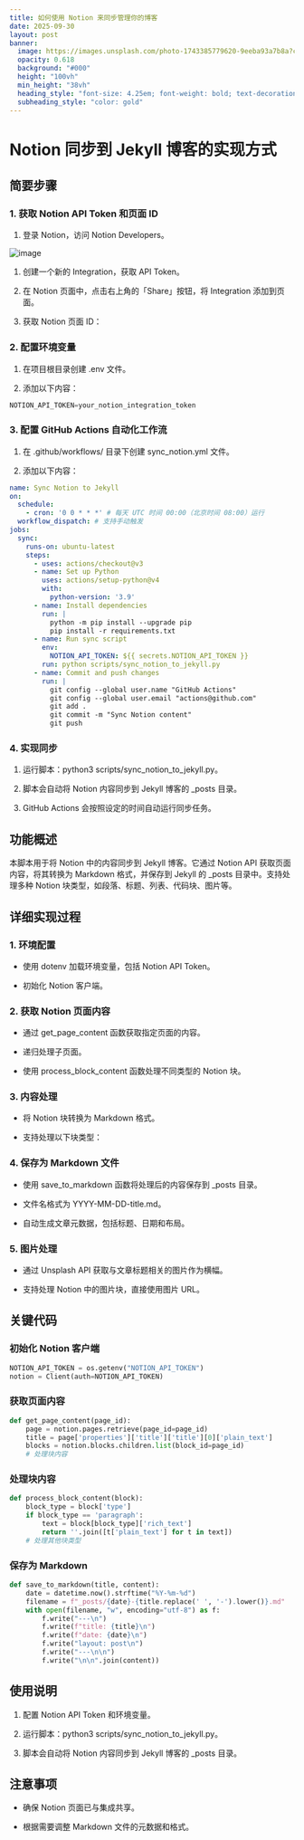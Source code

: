 ```yaml
---
title: 如何使用 Notion 来同步管理你的博客
date: 2025-09-30
layout: post
banner:
  image: https://images.unsplash.com/photo-1743385779620-9eeba93a7b8a?crop=entropy&cs=tinysrgb&fit=max&fm=jpg&ixid=M3w2OTIwMzJ8MHwxfHJhbmRvbXx8fHx8fHx8fDE3NTkyMDExNDh8&ixlib=rb-4.1.0&q=80&w=1080
  opacity: 0.618
  background: "#000"
  height: "100vh"
  min_height: "38vh"
  heading_style: "font-size: 4.25em; font-weight: bold; text-decoration: underline"
  subheading_style: "color: gold"
---
```


# Notion 同步到 Jekyll 博客的实现方式

## 简要步骤

### 1. 获取 Notion API Token 和页面 ID

1. 登录 Notion，访问 Notion Developers。

![image](https://prod-files-secure.s3.us-west-2.amazonaws.com/a7a0cc5a-89b9-4cda-8686-1fba0ca52f40/d19c1afe-dea5-4312-9333-786b0ba83054/image.png?X-Amz-Algorithm=AWS4-HMAC-SHA256&X-Amz-Content-Sha256=UNSIGNED-PAYLOAD&X-Amz-Credential=ASIAZI2LB466RJ2ALQXX%2F20250930%2Fus-west-2%2Fs3%2Faws4_request&X-Amz-Date=20250930T025907Z&X-Amz-Expires=3600&X-Amz-Security-Token=IQoJb3JpZ2luX2VjEFsaCXVzLXdlc3QtMiJHMEUCIQDNe3m70gtHd058vApOU%2FtFqIpXJU26qRSj01KOI7jEmwIgBXhVQ1Bl7hjhoiwxZrJTdNUm158Vv%2BoLw19XCgCY1d4qiAQI5P%2F%2F%2F%2F%2F%2F%2F%2F%2F%2FARAAGgw2Mzc0MjMxODM4MDUiDOIwe8E3ipv57X89oircAztYPLp%2FnF3y2M8JkxnIK816CSAY%2F2h0831%2Ber72N02rh4zdrdE8Vr1YqwPbxmN0P5iQ8ESRV%2BFJ6po45WBcT%2FYJmOoa0hjo7EIYZXdQfq49wEOu29g3cLRI9dgGE8CcSaOcfJdHlWYiWMUdS8zvGBnXst%2Bk3f8XtZ1INALpvYgkQ4Nl8rPSCBybQf2T7k0PZk7Jq3RCv3pduW1i4HZFuFl2GPmrO%2FLP8JGhUqCj6SLU5mGbQRR1FPM0Ex4yoSr7LxwrdyYGKP75q5VZnIXC4RFlBn8HX5Oz6ePaD5x619sjzE5PRioZFsDgVpgm3QhlnbfBXyZL0vMBeaQOmhwaBqa%2FXNopiyU2C7jx3U4N5y1yZGjIWbOOAgPAWbv3a7mtLjZJWYFe1KJlS4U%2FpKz72L1q%2BcMlhOlK0W94o29BO7SHPnX4%2F5yURaB9ozvRf7nH%2BtAhJFJe6cvdIXG%2FUigIi6BOWeINHNXvh2Q7jjtySwNIG0nrsytbbZthJplxbbQBLVjoBfPs%2FCFrB1C0xt6BEOAw3Re%2FnRHqA8E6rSaE8staqgdDy%2BlaFDuamYv3BIyUu4AN7Zr1iaQt14rOMKDjt4U1Cs3ECQoTN6mLnWHS9e7hCclvghiiYhYMRdTzMIH%2B7MYGOqUBTUC4lwk5l%2B%2Fif%2BAUi%2FLXn7uQYXxSEkMdsVvHshqKBaxSMyka01jK2BNMaC8TyPW0BWz2Ttcb2%2FZ%2FE6OQ7%2BqxRRo8FmhbuJ3a7Gh1f69aihvAV%2FS2fTGyCQnT2wTXU1CuMo3s1ziZr%2Ftsfespg5gL2au2dxnhozDy9kCwNCA94gitFvEe96uLpq%2F4TG1tUNpMi62B12f44t8QE7cusMuSRS4tDH8i&X-Amz-Signature=eaea4f8666dbecad0044401b6d755f3e6a101c2ee17ae5c7438885b694921df4&X-Amz-SignedHeaders=host&x-amz-checksum-mode=ENABLED&x-id=GetObject)

1. 创建一个新的 Integration，获取 API Token。

1. 在 Notion 页面中，点击右上角的「Share」按钮，将 Integration 添加到页面。

1. 获取 Notion 页面 ID：


### 2. 配置环境变量

1. 在项目根目录创建 .env 文件。

1. 添加以下内容：

```javascript
NOTION_API_TOKEN=your_notion_integration_token
```

### 3. 配置 GitHub Actions 自动化工作流

1. 在 .github/workflows/ 目录下创建 sync_notion.yml 文件。

1. 添加以下内容：

```yaml
name: Sync Notion to Jekyll
on:
  schedule:
    - cron: '0 0 * * *' # 每天 UTC 时间 00:00（北京时间 08:00）运行
  workflow_dispatch: # 支持手动触发
jobs:
  sync:
    runs-on: ubuntu-latest
    steps:
      - uses: actions/checkout@v3
      - name: Set up Python
        uses: actions/setup-python@v4
        with:
          python-version: '3.9'
      - name: Install dependencies
        run: |
          python -m pip install --upgrade pip
          pip install -r requirements.txt
      - name: Run sync script
        env:
          NOTION_API_TOKEN: ${{ secrets.NOTION_API_TOKEN }}
        run: python scripts/sync_notion_to_jekyll.py
      - name: Commit and push changes
        run: |
          git config --global user.name "GitHub Actions"
          git config --global user.email "actions@github.com"
          git add .
          git commit -m "Sync Notion content"
          git push
```

### 4. 实现同步

1. 运行脚本：python3 scripts/sync_notion_to_jekyll.py。

1. 脚本会自动将 Notion 内容同步到 Jekyll 博客的 _posts 目录。

1. GitHub Actions 会按照设定的时间自动运行同步任务。

## 功能概述

本脚本用于将 Notion 中的内容同步到 Jekyll 博客。它通过 Notion API 获取页面内容，将其转换为 Markdown 格式，并保存到 Jekyll 的 _posts 目录中。支持处理多种 Notion 块类型，如段落、标题、列表、代码块、图片等。

## 详细实现过程

### 1. 环境配置

- 使用 dotenv 加载环境变量，包括 Notion API Token。

- 初始化 Notion 客户端。

### 2. 获取 Notion 页面内容

- 通过 get_page_content 函数获取指定页面的内容。

- 递归处理子页面。

- 使用 process_block_content 函数处理不同类型的 Notion 块。

### 3. 内容处理

- 将 Notion 块转换为 Markdown 格式。

- 支持处理以下块类型：


### 4. 保存为 Markdown 文件

- 使用 save_to_markdown 函数将处理后的内容保存到 _posts 目录。

- 文件名格式为 YYYY-MM-DD-title.md。

- 自动生成文章元数据，包括标题、日期和布局。

### 5. 图片处理

- 通过 Unsplash API 获取与文章标题相关的图片作为横幅。

- 支持处理 Notion 中的图片块，直接使用图片 URL。

## 关键代码

### 初始化 Notion 客户端

```python
NOTION_API_TOKEN = os.getenv("NOTION_API_TOKEN")
notion = Client(auth=NOTION_API_TOKEN)
```

### 获取页面内容

```python
def get_page_content(page_id):
    page = notion.pages.retrieve(page_id=page_id)
    title = page['properties']['title']['title'][0]['plain_text']
    blocks = notion.blocks.children.list(block_id=page_id)
    # 处理块内容
```

### 处理块内容

```python
def process_block_content(block):
    block_type = block['type']
    if block_type == 'paragraph':
        text = block[block_type]['rich_text']
        return ''.join([t['plain_text'] for t in text])
    # 处理其他块类型
```

### 保存为 Markdown

```python
def save_to_markdown(title, content):
    date = datetime.now().strftime("%Y-%m-%d")
    filename = f"_posts/{date}-{title.replace(' ', '-').lower()}.md"
    with open(filename, "w", encoding="utf-8") as f:
        f.write("---\n")
        f.write(f"title: {title}\n")
        f.write(f"date: {date}\n")
        f.write("layout: post\n")
        f.write("---\n\n")
        f.write("\n\n".join(content))
```

## 使用说明

1. 配置 Notion API Token 和环境变量。

1. 运行脚本：python3 scripts/sync_notion_to_jekyll.py。

1. 脚本会自动将 Notion 内容同步到 Jekyll 博客的 _posts 目录。

## 注意事项

- 确保 Notion 页面已与集成共享。

- 根据需要调整 Markdown 文件的元数据和格式。